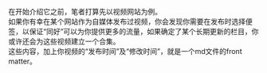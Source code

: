   在开始介绍它之前，笔者打算先以视频网站为例。<br>
  如果你有幸在某个网站作为自媒体发布过视频，你会发现你需要在发布时选择便签，以保证“同好”可以为你提供更多的流量，如果确定了某个长期更新的栏目，你或许还会为这些视频建立一个合集。
  <br>
  这些内容，加上你视频的“发布时间”及“修改时间”，就是一个md文件的front matter。
